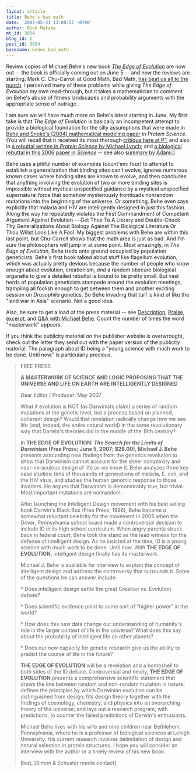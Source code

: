 ```yaml
---
layout: article
title: Behe's bad math
date: '2007-05-31 13:00:57 -0700'
author: Nick Matzke
mt_id: 3054
blog_id: 2
post_id: 3054
basename: behes_bad_math
---
```

<img src="http://www.simonsays.com/assets/isbn/0743296206/C_0743296206.jpg" alt="" style="float:left;" />Review copies of Michael Behe's new book [_The Edge of Evolution_](http://www.writersreps.com/book.cfm?BookID=430) are now out -- the book is officially coming out on June 5 -- and now the reviews are starting.  Mark C. Chu-Carroll at Good Math, Bad Math, [has beat us all to the punch](http://scienceblogs.com/goodmath/2007/05/behes_dreadful_new_book_a_revi_1.php).  I perceived many of these problems while giving _The Edge of Evolution_ my own read-through, but it takes a mathematician to comment on Behe's abuse of fitness landscapes and probability arguments with the appropriate sense of outrage.

I am sure we will have much more on Behe's latest starting in June.  My first take is that _The Edge of Evolution_ is basically an incompetent attempt to provide a biological foundation for the silly assumptions that were made in [Behe and Snoke's (2004) mathematical modeling paper](http://www.proteinscience.org/cgi/content/abstract/ps.04802904v1) in _Protein Science_.  (You will recall that it received its most thorough [critique here at PT](/archives/2004/10/theory-is-as-th.html) and also in [a rebuttal written in _Protein Science_ by Michael Lynch](http://www.proteinscience.org/cgi/content/full/14/9/2217); and [a biological rebuttal in this 2006 paper in _Science_](http://www.sciencemag.org/cgi/content/full/sci;312/5770/97) -- see also [summary by Adami](http://www.sciencemag.org/cgi/content/full/312/5770/61).) 

Behe uses a pitiful number of examples (count'em: four) to attempt to establish a generalization that binding sites can't evolve, ignores numerous known cases where binding sites are known to evolve, and then concludes that anything involving the evolution of two or more binding sites is impossible without mystical unspecified guidance by a mystical unspecified supernatural force that somehow mysteriously frontloads nonrandom mutations into the beginning of the universe.  Or something.  Behe even says explicitly that malaria and HIV are intelligently designed in just this fashion.  Along the way he repeatedly violates the First Commandment of Competent Argument Against Evolution -- Get Thee To A Library and Double-Check Thy Generalizations About Biology Against The Biological Literature Or Thou Willst Look Like A Fool.  My biggest problems with Behe are within this last point, but Chu-Carroll shows that the math area is just as bad.  And I'm sure the philosophers will jump in at some point.  Most amazingly, in _The Edge of Evolution_, Behe treds onto ground occupied by population geneticists.  Behe's first book talked about stuff like flagellum evolution, which was actually pretty devious because the number of people who know enough about evolution, creationism, _and_ a random obscure biological organelle to give a detailed rebuttal is bound to be pretty small.  But vast herds of population geneticists stampede around the evolution meetings, trampling all foolish enough to get between them and another exciting session on _Drosophila_ genetics.  So Behe invading that turf is kind of like the "land war in Asia" scenario.  Not a good idea.

Also, be sure to get a load of the press material -- see [Description](http://www.simonsays.com/content/book.cfm?tab=32&amp;pid=534210), [Praise](http://www.simonsays.com/content/book.cfm?tab=32&amp;pid=534210&amp;agid=16), [excerpt](http://www.simonsays.com/content/book.cfm?tab=32&amp;pid=534210&amp;agid=2), and [Q&A with Michael Behe](http://www.simonsays.com/content/book.cfm?tab=32&amp;pid=534210&amp;agid=8).  Count the number of times the word "masterwork" appears.

If you think the publicity material on the publisher website is overwrought, check out the letter they send out with the paper version of the publicity material.  The paragraph about ID being a "young science with much work to be done.  Until now." is particularly precious.

> FREE PRESS
> 
> **A MASTERWORK OF SCIENCE AND LOGIC PROPOSING THAT THE UNIVERSE AND LIFE ON EARTH ARE INTELLIGENTLY DESIGNED**
> 
> Dear Editor / Producer: May 2007
> 
> What if evolution is NOT (as Darwinists claim) a series of random mutations at the genetic level, but a process based on planned, coherent design? Would that revelation radically change how we see life (and, indeed, the entire natural world) in the same revolutionary way that Darwin's theories did in the middle of the 19th century?
> 
> In **THE EDGE OF EVOLUTION: _The Search for the Limits of Darwinism_ (Free Press; June 5, 2007; $28.00), Michael J. Behe** presents astounding new findings from the genetics revolution to show that Darwinism cannot account for the sheer complexity and near-miraculous design of life as we know it. Behe analyzes three key case studies: tens of thousands of generations of malaria, E. coli, and the HIV virus, and studies the human genomic response to those invaders. He argues that Darwinism is demonstrably true, but trivial. Most important mutations are nonrandom.
> 
> After launching the Intelligent Design movement with his best selling book Darwin's Black Box (Free Press; 1996), Behe became a somewhat reluctant celebrity for the movement in 2005 when the Dover, Pennsylvania school board made a controversial decision to include ID in its high school curriculum. When angry parents struck back in federal court, Behe took the stand as the lead witness for the defense of intelligent design. As he insisted at the time, ID is a young science with much work to be done. Until now. With **THE EDGE OF EVOLUTION**, intelligent design finally has its masterwork.
> 
> Michael J. Behe is available for interview to explain the concept of intelligent design and address the controversy that surrounds it. Some of the questions he can answer include:
> 
> \* Does intelligent design settle the great Creation vs. Evolution debate? 
> 
> \* Does scientific evidence point to some sort of "higher power" in the world? 
> 
> \* How does this new data change our understanding of humanity's role in the larger context of life in the universe? What does this say about the probability of intelligent life on other planets? 
> 
> \* Does our new capacity for genetic research give us the ability to predict the course of life in the future?
> 
> **THE EDGE OF EVOLUTION** will be a revelation and a bombshell to both sides of the ID debate. Controversial and timely, **THE EDGE OF EVOLUTION** presents a comprehensive scientific statement that draws the line between random and non-random mutation in nature; defines the principles by which Darwinian evolution can be distinguished from design; fits design theory together with the findings of cosmology, chemistry, and physics into an overarching theory of the universe; and lays out a research program, with predictions, to counter the failed predictions of Darwin's enthusiasts.
> 
> Michael Behe lives with his wife and nine children near Bethlehem, Pennsylvania, where he is a professor of biological sciences at Lehigh University. His current research involves delimitation of design and natural selection in protein structures. I hope you will consider an interview with the author or a timely review of his new book.
> 
> Best, \[Simon & Schuster media contact\]
